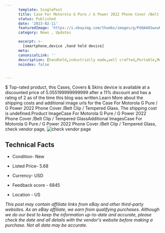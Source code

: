 ```yaml
---
      template: SinglePost
      title: Case For Motorola G Pure / G Power 2022 Phone Cover /Belt Clip / Tempered Glass
      status: Published
      date: '2023-02-11'
      featuredImage: 'https://i.ebayimg.com/thumbs/images/g/PdQAAOSwxwNjx5uF/s-l225.jpg'
      category: News , Updates

      excerpt: >-
        [smartphone,device ,hand held device]
      meta:
      canonicalLink: ''
      description: [handheld,industrially made,well crafted,Portable,Mobile,Compact,Convenient,Lightweight,Maneuverable,Man-portable,Miniature,Carriable,Hand-held,Light,Holdable,Transportable,Mobile device,Pocket-sized,On-the-go,Wireless,Cordless,Compact size,Convenient size, smartphone,device ,hand held device]
      noindex: false

        
---
```

$
    Top-rated product, this Cases, Covers & Skins device is available at a discounted price of 5.055199999999999 after a 11% discount and has a rating of 2 as of the time this blog was written.Learn More about the shipping costs and additional image urls for the Case For Motorola G Pure / G Power 2022 Phone Cover /Belt Clip / Tempered Glass. The shipping cost is undefined.Product ImageCase For Motorola G Pure / G Power 2022 Phone Cover /Belt Clip / Tempered GlassAdditional ImagesCase For Motorola G Pure / G Power 2022 Phone Cover /Belt Clip / Tempered Glass, check vendor page, ![check vendor page](https://origin-galleryplus.ebayimg.com/ws/web/404114175481_2_0_1/225x225.jpg,https://origin-galleryplus.ebayimg.com/ws/web/404114175481_3_0_1/225x225.jpg,https://origin-galleryplus.ebayimg.com/ws/web/404114175481_4_0_1/225x225.jpg,https://origin-galleryplus.ebayimg.com/ws/web/404114175481_5_0_1/225x225.jpg,https://origin-galleryplus.ebayimg.com/ws/web/404114175481_6_0_1/225x225.jpg,https://origin-galleryplus.ebayimg.com/ws/web/404114175481_7_0_1/225x225.jpg,https://origin-galleryplus.ebayimg.com/ws/web/404114175481_8_0_1/225x225.jpg,https://origin-galleryplus.ebayimg.com/ws/web/404114175481_9_0_1/225x225.jpg,https://origin-galleryplus.ebayimg.com/ws/web/404114175481_10_0_1/225x225.jpg,https://origin-galleryplus.ebayimg.com/ws/web/404114175481_11_0_1/225x225.jpg,https://origin-galleryplus.ebayimg.com/ws/web/404114175481_12_0_1/225x225.jpg,https://origin-galleryplus.ebayimg.com/ws/web/404114175481_13_0_1/225x225.jpg,https://origin-galleryplus.ebayimg.com/ws/web/404114175481_14_0_1/225x225.jpg,https://origin-galleryplus.ebayimg.com/ws/web/404114175481_15_0_1/225x225.jpg,https://origin-galleryplus.ebayimg.com/ws/web/404114175481_16_0_1/225x225.jpg,https://origin-galleryplus.ebayimg.com/ws/web/404114175481_17_0_1/225x225.jpg)
    
    

 ## Technical Facts 



     
      

 - Condition- New 


      

 - Listed Price- 5.68 


      

 - Currency- USD 


      

 - Feedback score - 6845 


      

 - Location - US 


      
      

 *_This post may contain affiliate links from eBay and other third-party websites. As an eBay affiliate, we earn from qualifying purchases. Although we do our best to keep the information up-to-date and accurate, please check the date and all details with the vendor's website before making a purchase. Not all data may be accurate._*



    
    
    
    
    